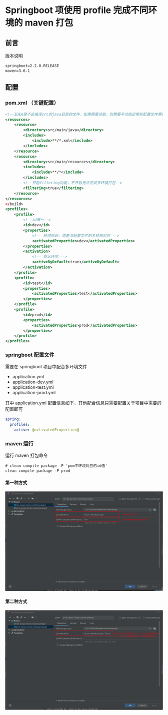 # Springboot 项使用 profile 完成不同环境的 maven 打包

## 前言

版本说明

```properties
springboot=2.2.0.RELEASE
maven=3.6.1
```

## 配置

### pom.xml （关键配置）

```xml
<!--IDEA是不会编译src的java目录的文件，如果需要读取，则需要手动指定哪些配置文件需要读取-->
<resources>
    <resource>
        <directory>src/main/java</directory>
        <includes>
            <include>**/*.xml</include>
        </includes>
    </resource>
    <resource>
        <directory>src/main/resources</directory>
        <includes>
            <include>**/*</include>
        </includes>
        <!--开启filtering功能，不开启无法完成多环境打包-->
        <filtering>true</filtering>
    </resource>
</resources>
</build>
<profiles>
    <profile>
        <!--id唯一-->
        <id>dev</id>
        <properties>
            <!-- 环境标识，需要与配置文件的名称相对应 -->
            <activatedProperties>dev</activatedProperties>
        </properties>
        <activation>
            <!-- 默认环境 -->
            <activeByDefault>true</activeByDefault>
        </activation>
    </profile>
    <profile>
        <id>test</id>
        <properties>
            <activatedProperties>test</activatedProperties>
        </properties>
    </profile>
    <profile>
        <id>prod</id>
        <properties>
            <activatedProperties>prod</activatedProperties>
        </properties>
    </profile>
</profiles>
```

### springboot 配置文件

需要在 springboot 项目中配合多环境文件

* application.yml
* application-dev.yml
* application-test.yml
* application-prod.yml

其中 application.yml 配置信息如下，其他配合信息只需要配置关于项目中需要的配置即可

```yaml
spring:
  profiles:
    active: @activatedProperties@
```

### maven 运行

运行 maven 打包命令

```
# clean compile package -P 'pom中环境对应的id值'
clean compile package -P prod
```

#### 第一种方式

![maven](maven.png)

#### 第二种方式

![maven2](maven2.png)
